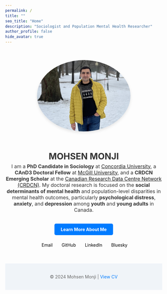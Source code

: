 ```yaml
---
permalink: /
title: ""
seo_title: "Home"
description: "Sociologist and Population Mental Health Researcher"
author_profile: false
hide_avatar: true
---
```


<div style="text-align: center; margin-top: 50px;">
  <!-- Profile Image -->
  <img src="images/profile.PNG" alt="Profile Picture of Mohsen Monji" style="max-width: 300px; height: auto; border-radius: 50%; margin-bottom: 20px; box-shadow: 0px 4px 10px rgba(0, 0, 0, 0.1);">
  
  <!-- Name -->
  <h1 style="color: #333; margin-bottom: 5px;">MOHSEN MONJI</h1>

  <!-- Description -->
  <p style="font-size: 16px; max-width: 600px; margin: 0 auto; color: #333;">
    I am a <strong>PhD Candidate in Sociology</strong> at <a href="https://www.concordia.ca/artsci/sociology-anthropology.html" target="_blank">Concordia University</a>, 
    a <strong>CAnD3 Doctoral Fellow</strong> at <a href="https://www.mcgill.ca/cand3/our-people/fellows-2024-25" target="_blank">McGill University</a>, 
    and a <strong>CRDCN Emerging Scholar</strong> at the <a href="https://crdcn.ca" target="_blank">Canadian Research Data Centre Network (CRDCN)</a>. 
    My doctoral research is focused on the <strong>social determinants of mental health</strong> and population-level disparities in mental health outcomes, 
    particularly <strong>psychological distress</strong>, <strong>anxiety</strong>, and <strong>depression</strong> among <strong>youth</strong> and <strong>young adults</strong> in Canada. 
  </p>
  
  <!-- Learn More Button -->
  <a href="/about-me/" style="display: inline-block; margin-top: 20px; padding: 10px 20px; background-color: #007BFF; color: white; text-decoration: none; border-radius: 5px; font-weight: bold;">Learn More About Me</a>

  <!-- Social Media Links -->
  <p style="margin-top: 20px;">
    <a href="mailto:mohsen.monji@concordia.ca" target="_blank" style="color: black; text-decoration: none; margin: 0 10px;">
      <i class="fas fa-envelope" style="font-size: 18px; margin-right: 5px;"></i> Email
    </a>
    <a href="https://github.com/Mohsnmonji" target="_blank" style="color: black; text-decoration: none; margin: 0 10px;">
      <i class="fab fa-github" style="font-size: 18px; margin-right: 5px; transition: color 0.3s;" onmouseover="this.style.color='#333'" onmouseout="this.style.color='black'"></i> GitHub
    </a>
    <a href="https://www.linkedin.com/in/mohsen-monji-0a3a37269" target="_blank" style="color: black; text-decoration: none; margin: 0 10px;">
      <i class="fab fa-linkedin" style="font-size: 18px; margin-right: 5px; transition: color 0.3s;" onmouseover="this.style.color='#0077b5'" onmouseout="this.style.color='black'"></i> LinkedIn
    </a>
    <a href="https://bsky.app/profile/mohsenmonji.bsky.social" target="_blank" style="color: black; text-decoration: none; margin: 0 10px;">
      <i class="fas fa-cloud" style="font-size: 18px; margin-right: 5px; transition: color 0.3s;" onmouseover="this.style.color='#17a2b8'" onmouseout="this.style.color='black'"></i> Bluesky
    </a>
  </p>
</div>

<footer style="margin-top: 50px; text-align: center; padding: 20px; background: #f0f4f8;">
  <p style="font-size: 14px; color: #666;">© 2024 Mohsen Monji | <a href="/curriculum/" style="color: #007BFF; text-decoration: none;">View CV</a></p>
</footer>
